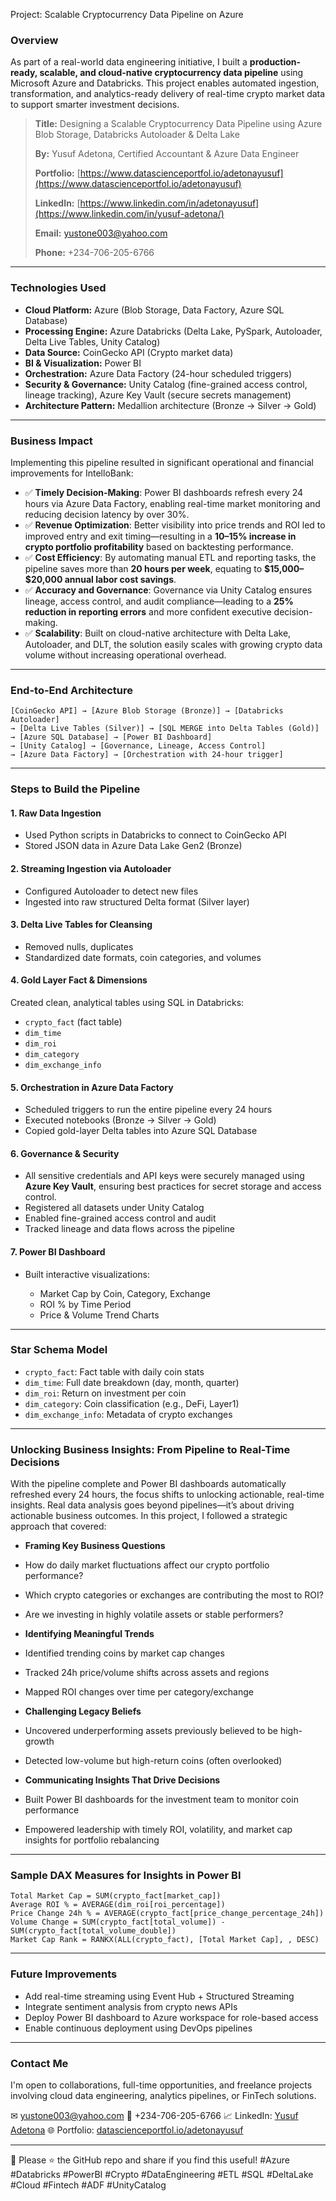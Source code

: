 Project: Scalable Cryptocurrency Data Pipeline on Azure

### Overview

As part of a real-world data engineering initiative, I built a **production-ready, scalable, and cloud-native cryptocurrency data pipeline** using Microsoft Azure and Databricks. This project enables automated ingestion, transformation, and analytics-ready delivery of real-time crypto market data to support smarter investment decisions.

> **Title:** Designing a Scalable Cryptocurrency Data Pipeline using Azure Blob Storage, Databricks Autoloader & Delta Lake
> 
> **By:** Yusuf Adetona, Certified Accountant & Azure Data Engineer
> 
> **Portfolio:** [https://www.datascienceportfol.io/adetonayusuf](https://www.datascienceportfol.io/adetonayusuf)
> 
> **LinkedIn:** [https://www.linkedin.com/in/adetonayusuf](https://www.linkedin.com/in/yusuf-adetona/)
> 
> **Email:** [yustone003@yahoo.com](mailto:yustone003@yahoo.com)
> 
> **Phone:** +234-706-205-6766

---

###  Technologies Used

* **Cloud Platform:** Azure (Blob Storage, Data Factory, Azure SQL Database)
* **Processing Engine:** Azure Databricks (Delta Lake, PySpark, Autoloader, Delta Live Tables, Unity Catalog)
* **Data Source:** CoinGecko API (Crypto market data)
* **BI & Visualization:** Power BI
* **Orchestration:** Azure Data Factory (24-hour scheduled triggers)
* **Security & Governance:** Unity Catalog (fine-grained access control, lineage tracking), Azure Key Vault (secure secrets management)
* **Architecture Pattern:** Medallion architecture (Bronze → Silver → Gold)

---

### Business Impact

Implementing this pipeline resulted in significant operational and financial improvements for IntelloBank:

* ✅ **Timely Decision-Making**: Power BI dashboards refresh every 24 hours via Azure Data Factory, enabling real-time market monitoring and reducing decision latency by over 30%.
* ✅ **Revenue Optimization**: Better visibility into price trends and ROI led to improved entry and exit timing—resulting in a **10–15% increase in crypto portfolio profitability** based on backtesting performance.
* ✅ **Cost Efficiency**: By automating manual ETL and reporting tasks, the pipeline saves more than **20 hours per week**, equating to **\$15,000–\$20,000 annual labor cost savings**.
* ✅ **Accuracy and Governance**: Governance via Unity Catalog ensures lineage, access control, and audit compliance—leading to a **25% reduction in reporting errors** and more confident executive decision-making.
* ✅ **Scalability**: Built on cloud-native architecture with Delta Lake, Autoloader, and DLT, the solution easily scales with growing crypto data volume without increasing operational overhead.

---

### End-to-End Architecture

```text
[CoinGecko API] → [Azure Blob Storage (Bronze)] → [Databricks Autoloader]
→ [Delta Live Tables (Silver)] → [SQL MERGE into Delta Tables (Gold)]
→ [Azure SQL Database] → [Power BI Dashboard]
→ [Unity Catalog] → [Governance, Lineage, Access Control]
→ [Azure Data Factory] → [Orchestration with 24-hour trigger]
```

---

### Steps to Build the Pipeline

#### 1. **Raw Data Ingestion**

* Used Python scripts in Databricks to connect to CoinGecko API
* Stored JSON data in Azure Data Lake Gen2 (Bronze)

#### 2. **Streaming Ingestion via Autoloader**

* Configured Autoloader to detect new files
* Ingested into raw structured Delta format (Silver layer)

#### 3. **Delta Live Tables for Cleansing**

* Removed nulls, duplicates
* Standardized date formats, coin categories, and volumes

#### 4. **Gold Layer Fact & Dimensions**

Created clean, analytical tables using SQL in Databricks:

* `crypto_fact` (fact table)
* `dim_time`
* `dim_roi`
* `dim_category`
* `dim_exchange_info`

#### 5. **Orchestration in Azure Data Factory**

* Scheduled triggers to run the entire pipeline every 24 hours
* Executed notebooks (Bronze → Silver → Gold)
* Copied gold-layer Delta tables into Azure SQL Database

#### 6. **Governance & Security**

* All sensitive credentials and API keys were securely managed using **Azure Key Vault**, ensuring best practices for secret storage and access control.
* Registered all datasets under Unity Catalog
* Enabled fine-grained access control and audit
* Tracked lineage and data flows across the pipeline

#### 7. **Power BI Dashboard**

* Built interactive visualizations:

  * Market Cap by Coin, Category, Exchange
  * ROI % by Time Period
  * Price & Volume Trend Charts

---

### Star Schema Model

* `crypto_fact`: Fact table with daily coin stats
* `dim_time`: Full date breakdown (day, month, quarter)
* `dim_roi`: Return on investment per coin
* `dim_category`: Coin classification (e.g., DeFi, Layer1)
* `dim_exchange_info`: Metadata of crypto exchanges

---

### Unlocking Business Insights: From Pipeline to Real-Time Decisions

With the pipeline complete and Power BI dashboards automatically refreshed every 24 hours, the focus shifts to unlocking actionable, real-time insights. Real data analysis goes beyond pipelines—it’s about driving actionable business outcomes. In this project, I followed a strategic approach that covered:

*  **Framing Key Business Questions**

  * How do daily market fluctuations affect our crypto portfolio performance?
  * Which crypto categories or exchanges are contributing the most to ROI?
  * Are we investing in highly volatile assets or stable performers?

*  **Identifying Meaningful Trends**

  * Identified trending coins by market cap changes
  * Tracked 24h price/volume shifts across assets and regions
  * Mapped ROI changes over time per category/exchange

*  **Challenging Legacy Beliefs**

  * Uncovered underperforming assets previously believed to be high-growth
  * Detected low-volume but high-return coins (often overlooked)

*  **Communicating Insights That Drive Decisions**

  * Built Power BI dashboards for the investment team to monitor coin performance
  * Empowered leadership with timely ROI, volatility, and market cap insights for portfolio rebalancing

---

###  Sample DAX Measures for Insights in Power BI

```DAX
Total Market Cap = SUM(crypto_fact[market_cap])
Average ROI % = AVERAGE(dim_roi[roi_percentage])
Price Change 24h % = AVERAGE(crypto_fact[price_change_percentage_24h])
Volume Change = SUM(crypto_fact[total_volume]) - SUM(crypto_fact[total_volume_double])
Market Cap Rank = RANKX(ALL(crypto_fact), [Total Market Cap], , DESC)
```

---

### Future Improvements

* Add real-time streaming using Event Hub + Structured Streaming
* Integrate sentiment analysis from crypto news APIs
* Deploy Power BI dashboard to Azure workspace for role-based access
* Enable continuous deployment using DevOps pipelines

---

###  Contact Me

I'm open to collaborations, full-time opportunities, and freelance projects involving cloud data engineering, analytics pipelines, or FinTech solutions.

✉ [yustone003@yahoo.com](mailto:yustone003@yahoo.com)
📱 +234-706-205-6766
📈 LinkedIn: [Yusuf Adetona](https://www.linkedin.com/in/yusuf-adetona/)
🌐 Portfolio: [datascienceportfol.io/adetonayusuf](https://www.datascienceportfol.io/adetonayusuf)

---

🔹 Please ⭐ the GitHub repo and share if you find this useful!
\#Azure #Databricks #PowerBI #Crypto #DataEngineering #ETL #SQL #DeltaLake #Cloud #Fintech #ADF #UnityCatalog
